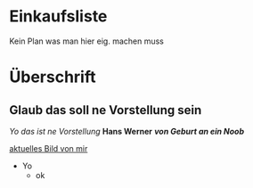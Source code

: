 # Einkaufsliste
Kein Plan was man hier eig. machen muss


# Überschrift
## Glaub das soll ne Vorstellung sein

*Yo das ist ne Vorstellung*
**Hans Werner**
***von Geburt an ein Noob***

[aktuelles Bild von mir](https://www.frankerfacez.com/emoticon/145947-FeelsOkayMan)

+ Yo
    + ok